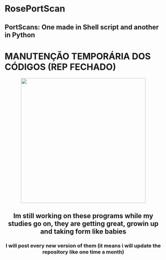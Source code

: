# RosePortScan
## PortScans: One made in Shell script and another in Python
# MANUTENÇÃO TEMPORÁRIA DOS CÓDIGOS (REP FECHADO)

 <div align="center">
 <img src="https://user-images.githubusercontent.com/85945510/173730723-3b10602a-5057-41a7-8245-d63bd303e31a.jpeg" width="400px" />

## Im still working on these programs while my studies go on, they are getting great, growin up and taking form like babies

### I will post every new version of them (it means i will update the repository like one time a month)

